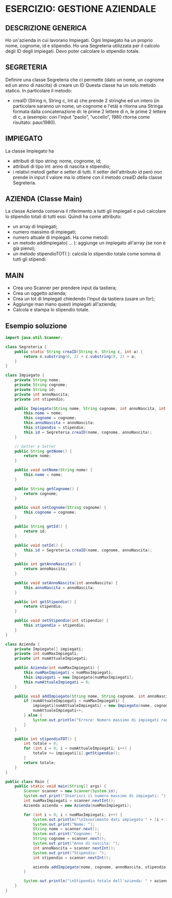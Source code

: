 # ESERCIZIO: GESTIONE AZIENDALE

## DESCRIZIONE GENERICA

Ho un'azienda in cui lavorano Impiegati.
Ogni Impiegato ha un proprio nome, cognome, id e stipendio.
Ho una Segreteria utilizzata per il calcolo degli ID degli impiegati.
Devo poter calcolare lo stipendio totale.

## SEGRETERIA

Definire una classe Segreteria che ci permette (dato un nome, un cognome ed un anno
di nascita) di creare un ID
Questa classe ha un solo metodo statico.
In particolare il metodo:

* creaID (String n, String c, Int a)
che prende 2 stringhe ed un intero (in particolare saranno un nome, un
cognome e l'età) e ritorna una Stringa formata dalla concatenazione di: le prime
2 lettere di n, le prime 2 lettere di c, a (esempio: con l'input “paolo”, “uccello”,
1980 ritorna come risultato: pauc1980).

## IMPIEGATO

La classe Impiegato ha

* attributi di tipo string: nome, cognome, id;
* attributi di tipo int: anno di nascita e stipendio;
* i relativi metodi getter e setter di tutti.
Il setter dell'attributo id però non prende in input il valore ma lo ottiene con il metodo
creaID della classe Segreteria.

## AZIENDA (Classe Main)

La classe Azienda conserva il riferimento a tutti gli impiegati e può calcolare lo
stipendio totali di tutti essi.
Quindi ha come attributo:

* un array di Impiegati;
* numero massimo di impiegati;
* numero attuale di impiegati.
Ha come metodi:
* un metodo addImpiegato( ... ):
aggiunge un impiegato all'array (se non è già pieno);
* un metodo stipendioTOT( ):
calcola lo stipendio totale come somma di tutti gli stipendi.

## MAIN

* Crea uno Scanner per prendere input da tastiera;
* Crea un oggetto azienda;
* Crea un tot di Impiegati chiedendo l'input da tastiera (usare un for);
* Aggiunge man mano questi impiegati all'azienda;
* Calcola e stampa lo stipendio totale.


## Esempio soluzione

```java
import java.util.Scanner;

class Segreteria {
    public static String creaID(String n, String c, int a) {
        return n.substring(0, 2) + c.substring(0, 2) + a;
    }
}

class Impiegato {
    private String nome;
    private String cognome;
    private String id;
    private int annoNascita;
    private int stipendio;

    public Impiegato(String nome, String cognome, int annoNascita, int stipendio) {
        this.nome = nome;
        this.cognome = cognome;
        this.annoNascita = annoNascita;
        this.stipendio = stipendio;
        this.id = Segreteria.creaID(nome, cognome, annoNascita);
    }

    // Getter e Setter
    public String getNome() {
        return nome;
    }

    public void setNome(String nome) {
        this.nome = nome;
    }

    public String getCognome() {
        return cognome;
    }

    public void setCognome(String cognome) {
        this.cognome = cognome;
    }

    public String getId() {
        return id;
    }

    public void setId() {
        this.id = Segreteria.creaID(nome, cognome, annoNascita);
    }

    public int getAnnoNascita() {
        return annoNascita;
    }

    public void setAnnoNascita(int annoNascita) {
        this.annoNascita = annoNascita;
    }

    public int getStipendio() {
        return stipendio;
    }

    public void setStipendio(int stipendio) {
        this.stipendio = stipendio;
    }
}

class Azienda {
    private Impiegato[] impiegati;
    private int numMaxImpiegati;
    private int numAttualeImpiegati;

    public Azienda(int numMaxImpiegati) {
        this.numMaxImpiegati = numMaxImpiegati;
        this.impiegati = new Impiegato[numMaxImpiegati];
        this.numAttualeImpiegati = 0;
    }

    public void addImpiegato(String nome, String cognome, int annoNascita, int stipendio) {
        if (numAttualeImpiegati < numMaxImpiegati) {
            impiegati[numAttualeImpiegati] = new Impiegato(nome, cognome, annoNascita, stipendio);
            numAttualeImpiegati++;
        } else {
            System.out.println("Errore: Numero massimo di impiegati raggiunto.");
        }
    }

    public int stipendioTOT() {
        int totale = 0;
        for (int i = 0; i < numAttualeImpiegati; i++) {
            totale += impiegati[i].getStipendio();
        }
        return totale;
    }
}

public class Main {
    public static void main(String[] args) {
        Scanner scanner = new Scanner(System.in);
        System.out.print("Inserisci il numero massimo di impiegati: ");
        int numMaxImpiegati = scanner.nextInt();
        Azienda azienda = new Azienda(numMaxImpiegati);

        for (int i = 0; i < numMaxImpiegati; i++) {
            System.out.println("\nInserimento dati impiegato " + (i + 1));
            System.out.print("Nome: ");
            String nome = scanner.next();
            System.out.print("Cognome: ");
            String cognome = scanner.next();
            System.out.print("Anno di nascita: ");
            int annoNascita = scanner.nextInt();
            System.out.print("Stipendio: ");
            int stipendio = scanner.nextInt();

            azienda.addImpiegato(nome, cognome, annoNascita, stipendio);
        }

        System.out.println("\nStipendio totale dell'azienda: " + azienda.stipendioTOT());
    }
}
```
